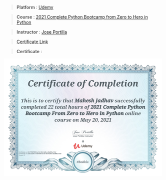
> **Platform** : [Udemy](https://www.udemy.com/)

> **Course** : [2021 Complete Python Bootcamp from Zero to Hero in Python](https://www.udemy.com/course/complete-python-bootcamp/)

> **Instructor** : [Jose Portilla]()

> <a target="_blank" href="https://udemy-certificate.s3.amazonaws.com/image/UC-71621593-ba1d-43e9-a68c-d2a86fcc73af.jpg">Certificate Link</a>

> **Certificate** : 

<img src="./Certificates/Udemy/2021CompletePythonBootcamp.jpg" alt="Python Bootcamp">
